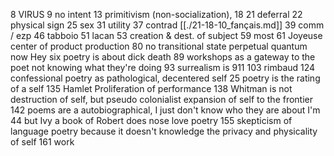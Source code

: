 8 VIRUS
9 no intent
13 primitivism (non-socialization), 18
21 deferral
22 physical sign
25 sex
31 utility
37 contrad
[[./21-18-10_fançais.md]]
39 comm / ezp
46 tabboio
51 lacan
53 creation & dest. of subject
59 most 
61 Joyeuse center of product production
 80 no transitional state perpetual quantum now
 Hey six poetry is about dick death
 89 workshops as a gateway to the poet not knowing what they're doing
 93 surrealism is 911
 103 rimbaud
 124 confessional poetry as pathological, decentered self
 25 poetry is the rating of a self
 135 Hamlet Proliferation of performance
 138 Whitman is not destruction of self, but pseudo colonialist expansion of self to the frontier
 142 poems are a autobiographical, I just don't know who they are about
 I'm 44 but Ivy a book of Robert does nose love poetry
 155 skepticism of language poetry because it doesn't knowledge the privacy and physicality of self
 161 work